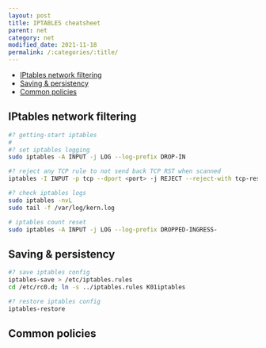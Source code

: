 ```yaml
---
layout: post
title: IPTABLES cheatsheet
parent: net
category: net
modified_date: 2021-11-18
permalink: /:categories/:title/
---
```


<!-- vscode-markdown-toc -->
* [IPtables network filtering](#IPtablesnetworkfiltering)
* [Saving & persistency](#Savingpersistency)
* [Common policies](#Commonpolicies)

<!-- vscode-markdown-toc-config
	numbering=false
	autoSave=true
	/vscode-markdown-toc-config -->
<!-- /vscode-markdown-toc -->


## <a name='IPtablesnetworkfiltering'></a>IPtables network filtering
```sh
#? getting-start iptables
#
#? set iptables logging 
sudo iptables -A INPUT -j LOG --log-prefix DROP-IN

#? reject any TCP rule to not send back TCP RST when scanned
iptables -I INPUT -p tcp --dport <port> -j REJECT --reject-with tcp-reset

#? check iptables logs
sudo iptables -nvL 
sudo tail -f /var/log/kern.log

# iptables count reset 
sudo iptables -A INPUT -j LOG --log-prefix DROPPED-INGRESS-

```

## <a name='Savingpersistency'></a>Saving & persistency
```sh
#? save iptables config
iptables-save > /etc/iptables.rules
cd /etc/rc0.d; ln -s ../iptables.rules K01iptables

#? restore iptables config
iptables-restore
```

## <a name='Commonpolicies'></a>Common policies

